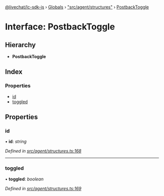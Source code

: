 [@livechat/lc-sdk-js](../README.md) › [Globals](../globals.md) › ["src/agent/structures"](../modules/_src_agent_structures_.md) › [PostbackToggle](_src_agent_structures_.postbacktoggle.md)

# Interface: PostbackToggle

## Hierarchy

* **PostbackToggle**

## Index

### Properties

* [id](_src_agent_structures_.postbacktoggle.md#id)
* [toggled](_src_agent_structures_.postbacktoggle.md#toggled)

## Properties

###  id

• **id**: *string*

*Defined in [src/agent/structures.ts:168](https://github.com/livechat/lc-sdk-js/blob/aff69b2/src/agent/structures.ts#L168)*

___

###  toggled

• **toggled**: *boolean*

*Defined in [src/agent/structures.ts:169](https://github.com/livechat/lc-sdk-js/blob/aff69b2/src/agent/structures.ts#L169)*
